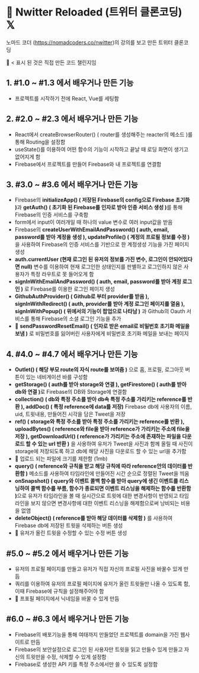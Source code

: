 # 📖 Nwitter Reloaded (트위터 클론코딩) 𝕏

노마드 코더 (https://nomadcoders.co/nwitter)의 강의를 보고 만든 트위터 클론코딩

📖 $<$ 표시 된 것은 직접 만든 코드 챌린지임

## 1. #1.0 ~ #1.3 에서 배우거나 만든 기능

- 프로젝트를 시작하기 전에 React, Vue를 세팅함

## 2. #2.0 ~ #2.3 에서 배우거나 만든 기능

- React에서 createBrowserRouter() ( router를 생성해주는 reacter의 메소드 )를 통해 Routing을 설정함
- useState()를 이용하여 어떤 함수의 기능이 시작하고 끝날 때 로딩 화면이 생기고 없어지게 함
- Firebase에서 프로젝트를 만들어 Firebase와 내 프로젝트를 연결함

## 3. #3.0 ~ #3.6 에서 배우거나 만든 기능

- Firebase의 <b>initializeApp() ( 저장된 Firebase의 config으로 Firebase 초기화 )</b>과 <b>getAuth() ( 초기화 된 Firebase를 인자로 받아 인증 서비스 생성 )</b>를 통해 Firebase의 인증 서비스를 구축함
- form에서 input이 여러개일 때 하나의 value 변수로 여러 input값을 받음
- Firebase의 <b>createUserWithEmailAndPassword() ( auth, email, password를 받아 계정을 생성 ), updateProfile() ( 계정의 프로필 정보를 수정 ) </b>을 사용하여 Firebase의 인증 서비스를 기반으로 한 계정생성 기능을 가진 페이지 생성
- <b>auth.currentUser (현재 로그인 된 유저의 정보를 가진 변수, 로그인이 안되어있다면 null)</b> 변수를 이용하여 현재 로그인한 상태인지를 판별하고 로그인하지 않은 사용자가 특정 라우트로 못 들어오게 함
- <b>signInWithEmailAndPassword() ( auth, email, password를 받아 계정 로그인 )</b> 로 Firebase를 이용한 로그인 페이지 생성
- <b>GithubAuthProvider() ( Github로 부터 provider를 받음 ), signInWithRedirect() ( auth, provider를 받아 계정 로그인 페이지를 열음 ), signInWithPopup() ( 위에서의 기능이 팝업으로 나타남 )</b> 과 Github의 Oauth 서비스를 통해 Firebase의 소셜 로그인 기능을 추가
- 📖 <b>sendPasswordResetEmail() ( 인자로 받은 email로 비밀번호 초기화 메일을 보냄 )</b> 로 비밀번호를 잃어버린 사용자에게 비밀번호 초기화 메일을 보내는 페이지

## 4. #4.0 ~ #4.7 에서 배우거나 만든 기능

- <b>Outlet() ( 해당 부모 route의 자식 route를 보여줌 )</b> 으로 홈, 프로필, 로그아웃 버튼이 있는 네비게이션 바를 구성함
- <b>getStorage() ( auth를 받아 storage와 연결 ), getFirestore() ( auth를 받아 db와 연결 )</b>로 Firebase의 DB와 Storage에 연결함
- <b>collection() ( db와 특정 주소를 받아 db속 특정 주소를 가리키는 reference를 반환 ), addDoc() ( 특정 reference에 data를 저장)</b> Firebase db에 사용자의 이름, uid, 트윗내용, 만들어진 시각을 담은 Tweet을 저장
- <b>ref() ( storage와 특정 주소를 받아 특정 주소를 가리키는 reference를 반환 ), uploadBytes() ( reference와 file을 받아 reference가 가리키는 주소에 file을 저장 ), getDownloadUrl() ( reference가 가리키는 주소에 존재하는 파일을 다운로드 할 수 있는 url 반환 )</b> 을 사용하여 유저가 Tweet을 사진과 함께 올릴 때 사진이 storage에 저장되도록 하고 db에 해당 사진을 다운로드 할 수 있는 url을 추가함
- 📖 업로드 되는 파일에 크기를 제한함 (1mb)
- <b>query() ( reference와 규칙을 받고 해당 규칙에 따라 reference안의 데이터를 반환함 )</b> 메소드를 사용하여 타임라인에 만들어진 시간 순으로 정렬된 Tweet을 띄움
- <b>onSnapshot() ( query와 이벤트 콜백 함수를 받아 query에 생긴 이벤트를 리스닝하여 콜백 함수를 부름, 함수가 종료되면 이벤트 리스닝을 해제하는 함수를 반환함 )</b>으로 유저가 타임라인을 볼 때 실시간으로 트윗에 대한 변경사항이 반영되고 타임라인을 보지 않으면 변경사항에 대한 이벤트 리스닝을 해제함으로써 낭비되는 비용을 없앰
- <b>deleteObject() ( reference를 받아 해당 데이터를 삭제함 )</b> 를 사용하여 Firebase db에 저장된 트윗을 삭제하는 버튼 생성
- 📖 유저가 올린 트윗을 수정할 수 있는 수정 버튼 생성

## #5.0 ~ #5.2 에서 배우거나 만든 기능

- 유저의 프로필 페이지를 만들고 유저가 직접 자신의 프로필 사진을 바꿀수 있게 만듬
- 쿼리를 이용하여 유저의 프로필 페이지에 유저가 올린 트윗들만 나올 수 있도록 함, 이때 Firebase에 규칙을 설정해주어야 함
- 📖 프포필 페이지에서 닉네임을 바꿀 수 있게 만듬

## #6.0 ~ #6.3 에서 배우거나 만든 기능

- Firebase의 배포기능을 통해 여태까지 만들었던 프로젝트를 domain을 가진 웹사이트로 만듬
- Firebase의 보안설정으로 로그인 된 사용자만 트윗을 읽고 만들수 있게 만들고 자신의 트윗만을 수정, 삭제할 수 있게 설정함
- Firebase로 생성한 API 키를 특정 주소에서만 쓸 수 있도록 설정함
